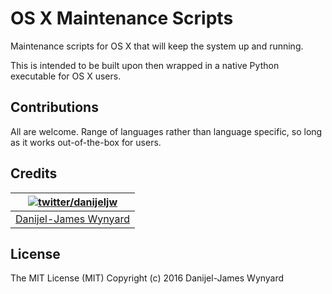 # OS X Maintenance Scripts

Maintenance scripts for OS X that will keep the system up and running.

This is intended to be built upon then wrapped in a native Python executable for OS X users.


## Contributions

All are welcome. Range of languages rather than language specific, so long as it works out-of-the-box for users.


## Credits

| [![twitter/danijeljw](https://danijelj.com/images/9lLH_PTR.jpg)](https://twitter.com/danijeljw "Follow @danijeljw on Twitter") |
|---|
| [Danijel-James Wynyard](https://danijelj.com/) |

## License

The MIT License (MIT)
Copyright (c) 2016 Danijel-James Wynyard

